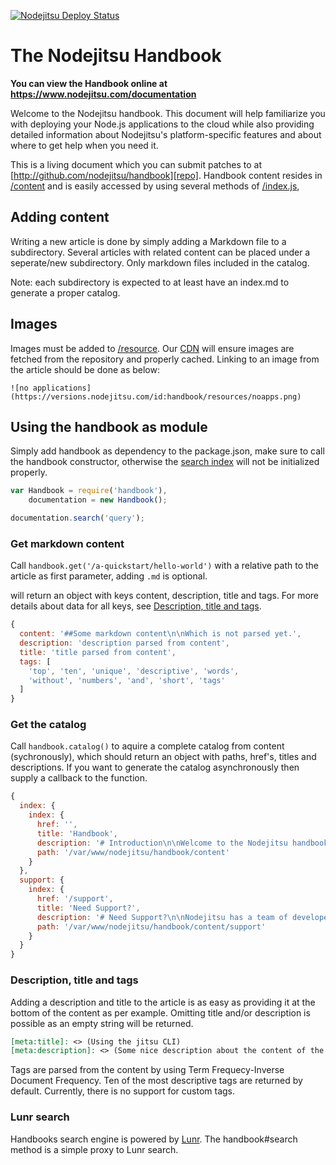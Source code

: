 [![Nodejitsu Deploy Status][status]](https://webops.nodejitsu.com#nodejitsu/webhooks)

[status]: https://webhooks.nodejitsu.com/nodejitsu/handbook.png

# The Nodejitsu Handbook

**You can view the Handbook online at https://www.nodejitsu.com/documentation**

Welcome to the Nodejitsu handbook. This document will help familiarize you with 
deploying your Node.js applications to the cloud while also providing detailed 
information about Nodejitsu's platform-specific features and about where to get 
help when you need it.

This is a living document which you can submit patches to at
[http://github.com/nodejitsu/handbook][repo].
Handbook content resides in [/content][content] and is easily accessed by using
several methods of [/index.js][handbook],

[repo]: http://github.com/nodejitsu/handbook
[content]: https://github.com/nodejitsu/handbook/tree/master/content
[handbook]: https://github.com/nodejitsu/handbook/blob/master/index.js

## Adding content
Writing a new article is done by simply adding a Markdown file to a subdirectory.
Several articles with related content can be placed under a seperate/new
subdirectory. Only markdown files included in the catalog. 

Note: each subdirectory is expected to at least have an index.md to generate a
proper catalog.

## Images
Images must be added to [/resource][resource]. Our [CDN][cdn] will ensure 
images are fetched from the repository and properly cached. Linking to an 
image from the article should be done as below:

```
![no applications](https://versions.nodejitsu.com/id:handbook/resources/noapps.png)
```

[resource]: https://github.com/nodejitsu/handbook/tree/master/resource
[cdn]: http://versions.nodejitsu.com

## Using the handbook as module
Simply add handbook as dependency to the package.json, make sure to call the
handbook constructor, otherwise the [search index][lunr] will not be initialized
properly.

``` javascript
var Handbook = require('handbook'),
    documentation = new Handbook();

documentation.search('query');
```

[lunr]: #lunr-search 

### Get markdown content
Call `handbook.get('/a-quickstart/hello-world')` with a relative path to the
article as first parameter, adding `.md` is optional.

will return an object with keys content, description, title and tags. For more
details about data for all keys, see [Description, title and tags][description].

``` javascript
{
  content: '##Some markdown content\n\nWhich is not parsed yet.',
  description: 'description parsed from content',
  title: 'title parsed from content',
  tags: [
    'top', 'ten', 'unique', 'descriptive', 'words', 
    'without', 'numbers', 'and', 'short', 'tags'
  ] 
}
```

[description]: #description-title-and-tags 

### Get the catalog
Call `handbook.catalog()` to aquire a complete catalog from content
(sychronously), which should return an object with paths, href's, titles and
descriptions. If you want to generate the catalog asynchronously then supply a
callback to the function.

``` javascript
{ 
  index: { 
    index: { 
      href: '',
      title: 'Handbook',
      description: '# Introduction\n\nWelcome to the Nodejitsu handbook. This document will help familiarize you with\ndeploying your Node.js applications to the cloud while also providing detailed\ninformation about Nodejitsu\'s platform-specific features and about\nwhere to get help when you need it.',
      path: '/var/www/nodejitsu/handbook/content' 
    } 
  },
  support: { 
    index: { 
      href: '/support',
      title: 'Need Support?',
      description: '# Need Support?\n\nNodejitsu has a team of developers standing by to assist users with any issues\nthey may come across while deploying and administrating their web applications\non the Nodejitsu platform. Nodejitsu strives to have a lightning-fast turnaround\non all issues you may have!',
      path: '/var/www/nodejitsu/handbook/content/support' 
    } 
  }
}
```

### Description, title and tags
Adding a description and title to the article is as easy as providing it at the
bottom of the content as per example. Omitting title and/or description is
possible as an empty string will be returned.

``` markdown
[meta:title]: <> (Using the jitsu CLI)
[meta:description]: <> (Some nice description about the content of the article)
```

Tags are parsed from the content by using Term Frequecy-Inverse Document
Frequency. Ten of the most descriptive tags are returned by default. Currently,
there is no support for custom tags.

### Lunr search
Handbooks search engine is powered by [Lunr][github-lunr]. The handbook#search
method is a simple proxy to Lunr search.

[github-lunr]: https://github.com/olivernn/lunr.js 
